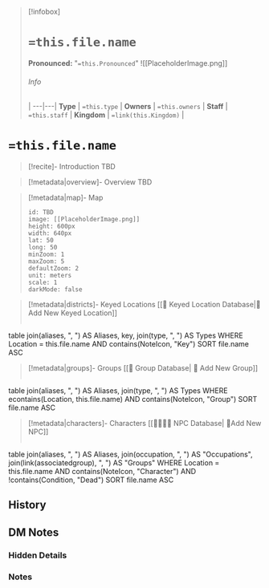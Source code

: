 
> [!infobox]
> # `=this.file.name`
> **Pronounced:**  "`=this.Pronounced`"
> ![[PlaceholderImage.png]]
> ###### Info
>  |
> ---|---|
> **Type** | `=this.type` |
> **Owners** | `=this.owners` |
> **Staff** | `=this.staff` |
> **Kingdom** | `=link(this.Kingdom)` |

# `=this.file.name`
> [!recite]- Introduction
TBD

> [!metadata|overview]- Overview
> TBD

> [!metadata|map]- Map
> ```leaflet
> id: TBD
> image: [[PlaceholderImage.png]]
> height: 600px
> width: 640px
> lat: 50
> long: 50
> minZoom: 1
> maxZoom: 5
> defaultZoom: 2
> unit: meters
> scale: 1
> darkMode: false
> ```

> [!metadata|districts]- Keyed Locations
> [[🔑 Keyed Location Database|🔑Add New Keyed Location]]
> ```dataview
table join(aliases, ", ") AS Aliases, key, join(type, ", ") AS Types
WHERE Location = this.file.name AND contains(NoteIcon, "Key")
SORT file.name ASC

> [!metadata|groups]- Groups
> [[🔰 Group Database| 🔰 Add New Group]]
> ```dataview
table join(aliases, ", ") AS Aliases, join(type, ", ") AS Types
WHERE econtains(Location, this.file.name) AND contains(NoteIcon, "Group")
SORT file.name ASC

> [!metadata|characters]- Characters
> [[👨‍👩‍👧‍👦 NPC Database| 📝Add New NPC]]
> ```dataview
table join(aliases, ", ") AS Aliases, join(occupation, ", ") AS "Occupations", join(link(associatedgroup), ", ") AS "Groups"
WHERE Location = this.file.name AND contains(NoteIcon, "Character") AND !contains(Condition, "Dead")
SORT file.name ASC

## History


## DM Notes
### Hidden Details


### Notes

